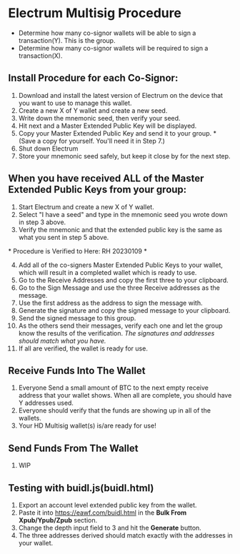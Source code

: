 # Electrum Multisig Procedure
* Determine how many co-signor wallets will be able to sign a transaction(Y). This is the group.
* Determine how many co-signor wallets will be required to sign a transaction(X).

## Install Procedure for **each** Co-Signor:
1. Download and install the latest version of Electrum on the device that you want to use to manage this wallet.
2. Create a new X of Y wallet and create a new seed. 
3. Write down the mnemonic seed, then verify your seed.
4. Hit next and a Master Extended Public Key will be displayed.
5. Copy your Master Extended Public Key and send it to your group. *(Save a copy for yourself. You'll need it in Step 7.)
6. Shut down Electrum
7. Store your mnemonic seed safely, but keep it close by for the next step.

## When you have received ALL of the Master Extended Public Keys from your group:
1. Start Electrum and create a new X of Y wallet.
2. Select "I have a seed" and type in the mnemonic seed you wrote down in step 3 above.
3. Verify the mnemonic and that the extended public key is the same as what you sent in step 5 above.

\* Procedure is Verified to Here: RH 20230109 \*

4. Add all of the co-signers Master Extended Public Keys to your wallet, which will result in a completed wallet which is ready to use.
5. Go to the Receive Addresses and copy the first three to your clipboard.
6. Go to the Sign Message and use the three Receive addresses as the message.
7. Use the first address as the address to sign the message with.
8. Generate the signature and copy the signed message to your clipboard.
9. Send the signed message to this group.
10. As the others send their messages, verify each one and let the group know the results of the verification. *The signatures and addresses should match what you have.*
11. If all are verified, the wallet is ready for use.

## Receive Funds Into The Wallet
1. Everyone Send a small amount of BTC to the next empty receive address that your wallet shows. When all are complete, you should have Y addresses used.
2. Everyone should verify that the funds are showing up in all of the wallets.
3. Your HD Multisig wallet(s) is/are ready for use!

## Send Funds From The Wallet
1. WIP

## Testing with buidl.js(buidl.html)
1. Export an account level extended public key from the wallet.
2. Paste it into https://eawf.com/buidl.html in the **Bulk From Xpub/Ypub/Zpub** section.
3. Change the depth input field to 3 and hit the **Generate** button.
4. The three addresses derived should match exactly with the addresses in your wallet.
